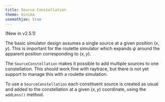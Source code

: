 ```yaml
---
title: Source Constellation
theme: minima
usemathjax: true
---
```


(New in v2.5.1)


The basic simulator design assumes a single source at a given position
$(x,y)$.  This is important for the roulette simulator which expands
$\psi$ around the apparent position corresponding to $(x,y)$.

The `SourceConstellation` makes it possible to add multiple sources
to one constellation.  This should work fine with raytrace, but there
is not yet support to manage this with a roulette simulation.

To use a `SourceConstellation` each constituent source is created as
usual and added to the constellation at a given $(x,y)$ coordinate,
using the `addLens()` method.

